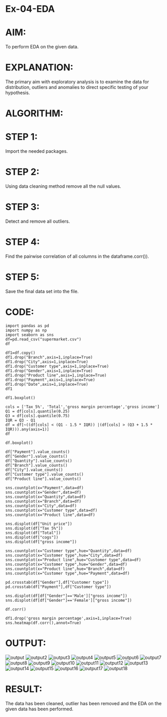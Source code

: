 # Ex-04-EDA
# AIM:
To perform EDA on the given data.
# EXPLANATION:
The primary aim with exploratory analysis is to examine the data for distribution, outliers and anomalies to direct specific testing of your hypothesis.
# ALGORITHM:
# STEP 1:
Import the needed packages.
# STEP 2:
Using data cleaning method remove all the null values.
# STEP 3:
Detect and remove all outliers.
# STEP 4:
Find the pairwise correlation of all columns in the dataframe.corr()).
# STEP 5:
Save the final data set into the file.

# CODE:
```
import pandas as pd 
import numpy as np 
import seaborn as sns 
df=pd.read_csv("supermarket.csv")
df

df1=df.copy()
df1.drop("Branch",axis=1,inplace=True)
df1.drop("City",axis=1,inplace=True)
df1.drop("Customer type",axis=1,inplace=True)
df1.drop("Gender",axis=1,inplace=True)
df1.drop("Product line",axis=1,inplace=True)
df1.drop("Payment",axis=1,inplace=True)
df1.drop("Date",axis=1,inplace=True)
df1

df1.boxplot()

cols = ['Tax 5%', 'Total','gross margin percentage','gross income']
Q1 = df[cols].quantile(0.25)
Q3 = df[cols].quantile(0.75)
IQR = Q3 - Q1
df = df[~((df[cols] < (Q1 - 1.5 * IQR)) |(df[cols] > (Q3 + 1.5 * IQR))).any(axis=1)]
df

df.boxplot()

df["Payment"].value_counts()
df["Gender"].value_counts()
df["Quantity"].value_counts()
df["Branch"].value_counts()
df["City"].value_counts()
df["Customer type"].value_counts()
df["Product line"].value_counts()

sns.countplot(x="Payment",data=df)
sns.countplot(x="Gender",data=df)
sns.countplot(x="Quantity",data=df)
sns.countplot(x="Branch",data=df)
sns.countplot(x="City",data=df)
sns.countplot(x="Customer type",data=df)
sns.countplot(x="Product line",data=df)

sns.displot(df["Unit price"])
sns.displot(df["Tax 5%"])
sns.displot(df["Total"])
sns.displot(df["cogs"])
sns.displot(df["gross income"])

sns.countplot(x="Customer type",hue="Quantity",data=df)
sns.countplot(x="Customer type",hue="City",data=df)
sns.countplot(x="Product line",hue="Customer type",data=df)
sns.countplot(x="Customer type",hue="Gender",data=df)
sns.countplot(x="Product line",hue="Branch",data=df)
sns.countplot(x="Customer type",hue="Payment",data=df)

pd.crosstab(df["Gender"],df["Customer type"])
pd.crosstab(df["Payment"],df["Customer type"])

sns.displot(df[df["Gender"]=='Male']["gross income"])
sns.displot(df[df["Gender"]=='Female']["gross income"])

df.corr()

df1.drop('gross margin percentage',axis=1,inplace=True)
sns.heatmap(df.corr(),annot=True)
```
# OUTPUT:
![output](./pic1.png)
![output2](./pic2.png)
![output3](./pic3.png)
![output4](./pic4.png)
![output5](./pic5.png)
![output6](./pic6.png)
![output7](./pic7.png)
![output8](./pic8.png)
![output9](./pic9.png)
![output10](./pic10.png)
![output11](./pic11.png)
![output12](./pic12.png)
![output13](./pic13.png)
![output14](./pic14.png)
![output15](./pic15.png)
![output16](./pic16.png)
![output17](./pic17.png)
![output18](./pic18.png)

# RESULT:
The data has been cleaned, outlier has been removed and the EDA on the given data has been performed.